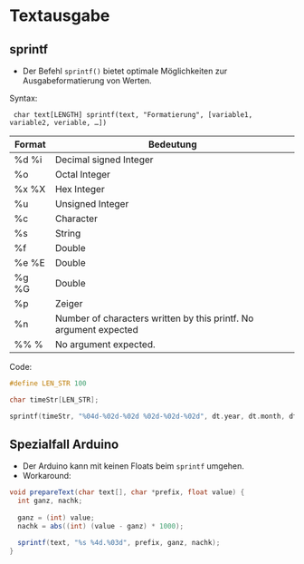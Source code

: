 # Textausgabe

## sprintf

* Der Befehl `sprintf()` bietet optimale Möglichkeiten zur Ausgabeformatierung von Werten. 

Syntax:

`
char text[LENGTH]
sprintf(text, "Formatierung", [variable1, variable2, veriable, …])`

| Format | Bedeutung                                                         |
|--------|-------------------------------------------------------------------|
| %d %i  | Decimal signed Integer                                            |
| %o     | Octal Integer                                                     |
| %x %X  | Hex Integer                                                       |
| %u     | Unsigned Integer                                                  |
| %c     | Character                                                         |
| %s     | String                                                            |
| %f     | Double                                                            |
| %e %E  | Double                                                            |
| %g %G  | Double                                                            |
| %p     | Zeiger                                                            |
| %n     | Number of characters written by this printf. No argument expected |
| %% %   | No argument expected.                                             |

Code:

```c
#define LEN_STR 100

char timeStr[LEN_STR];

sprintf(timeStr, "%04d-%02d-%02d %02d-%02d-%02d", dt.year, dt.month, dt.day, dt.hour, dt.minute, dt.second);
```

## Spezialfall Arduino

* Der Arduino kann mit keinen Floats beim `sprintf` umgehen.
* Workaround:

```c#
void prepareText(char text[], char *prefix, float value) {
  int ganz, nachk;
  
  ganz = (int) value;
  nachk = abs((int) (value - ganz) * 1000);

  sprintf(text, "%s %4d.%03d", prefix, ganz, nachk);
}
```
